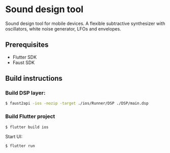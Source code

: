 # Sound design tool
Sound design tool for mobile devices. A flexible subtractive synthesizer with oscillators, white noise generator, LFOs and envelopes.

## Prerequisites
- Flutter SDK
- Faust SDK

## Build instructions
### Build DSP layer:
```sh
$ faust2api -ios -nozip -target ./ios/Runner/DSP ./DSP/main.dsp
```

### Build Flutter project
```sh
$ flutter build ios
```

Start UI:
```sh
$ flutter run
```
